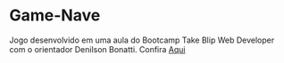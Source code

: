 # Game-Nave
 Jogo desenvolvido em uma aula do Bootcamp Take Blip Web Developer com o orientador Denilson  Bonatti. Confira [Aqui](https://dreamy-agnesi-bbd8e5.netlify.app/)
